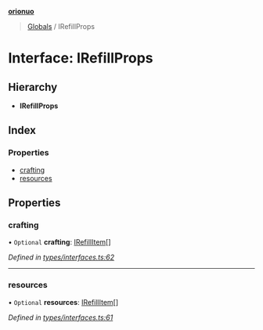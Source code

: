 **[orionuo](../README.md)**

> [Globals](../globals.md) / IRefillProps

# Interface: IRefillProps

## Hierarchy

* **IRefillProps**

## Index

### Properties

* [crafting](irefillprops.md#crafting)
* [resources](irefillprops.md#resources)

## Properties

### crafting

• `Optional` **crafting**: [IRefillItem](irefillitem.md)[]

*Defined in [types/interfaces.ts:62](https://github.com/msviha/orionuo/blob/2f31050/src/types/interfaces.ts#L62)*

___

### resources

• `Optional` **resources**: [IRefillItem](irefillitem.md)[]

*Defined in [types/interfaces.ts:61](https://github.com/msviha/orionuo/blob/2f31050/src/types/interfaces.ts#L61)*
